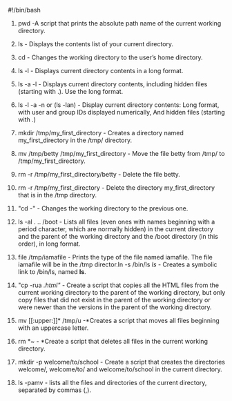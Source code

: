 #!/bin/bash

1. pwd -A script that prints the absolute path name of the current working directory.

2. ls - Displays the contents list of your current directory.

3. cd - Changes the working directory to the user’s home directory.

4. ls -l - Displays current directory contents in a long format.

5. ls -a -l - Displays current directory contents, including hidden files (starting with .). Use the long format.

6. ls -l -a -n or (ls -lan) - Display current directory contents: Long format, with user and group IDs displayed numerically, And hidden files (starting with .)

7. mkdir /tmp/my_first_directory - Creates a directory named my_first_directory in the /tmp/ directory.

8. mv /tmp/betty /tmp/my_first_directory - Move the file betty from /tmp/ to /tmp/my_first_directory.

9. rm -r /tmp/my_first_directory/betty - Delete the file betty.

10. rm -r /tmp/my_first_directory - Delete the directory my_first_directory that is in the /tmp directory.

11. "cd -" - Changes the working directory to the previous one.

12. ls -al . .. /boot -  Lists all files (even ones with names beginning with a period character, which are normally hidden) in the current directory and the parent of the working directory and the /boot directory (in this order), in long format.

13. file /tmp/iamafile - Prints the type of the file named iamafile. The file iamafile will be in the /tmp director.ln -s /bin/ls _ls_ - Creates a symbolic link to /bin/ls, named __ls__.

14. "cp -rua *.html" -* Create a script that copies all the HTML files from the current working directory to the parent of the working directory, but only copy files that did not exist in the parent of the working directory or were newer than the versions in the parent of the working directory.

15. mv [[:upper:]]* /tmp/u -*Creates a script that moves all files beginning with an uppercase letter.

16. rm *~ - *Create a script that deletes all files in the current working directory.

17. mkdir -p welcome/to/school - Create a script that creates the directories welcome/, welcome/to/ and welcome/to/school in the current directory. 

18. ls -pamv - lists all the files and directories of the current directory, separated by commas (,).

